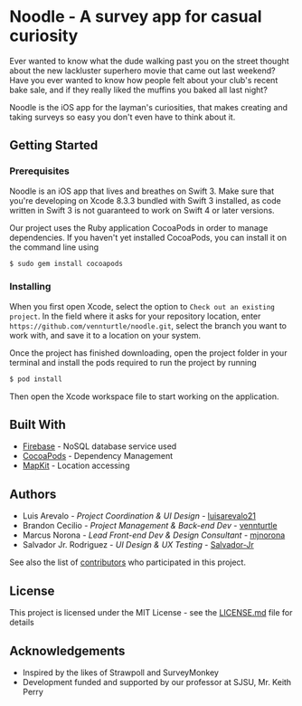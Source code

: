 # Noodle - A survey app for casual curiosity

Ever wanted to know what the dude walking past you on the street thought about the new lackluster superhero movie that came out last weekend? Have you ever wanted to know how people felt about your club's recent bake sale, and if they really liked the muffins you baked all last night?

Noodle is the iOS app for the layman's curiosities, that makes creating and taking surveys so easy you don't even have to think about it.

## Getting Started

### Prerequisites

Noodle is an iOS app that lives and breathes on Swift 3. Make sure that you're developing on Xcode 8.3.3 bundled with Swift 3 installed, as code written in Swift 3 is not guaranteed to work on Swift 4 or later versions.

Our project uses the Ruby application CocoaPods in order to manage dependencies. If you haven't yet installed CocoaPods, you can install it on the command line using

```bash
$ sudo gem install cocoapods
```

### Installing

When you first open Xcode, select the option to `Check out an existing project`. In the field where it asks for your repository location, enter `https://github.com/vennturtle/noodle.git`, select the branch you want to work with, and save it to a location on your system.

Once the project has finished downloading, open the project folder in your terminal and install the pods required to run the project by running

```bash
$ pod install
```

Then open the Xcode workspace file to start working on the application.

## Built With
* [Firebase](https://firebase.google.com/) - NoSQL database service used
* [CocoaPods](https://cocoapods.org/) - Dependency Management
* [MapKit](https://developer.apple.com/documentation/mapkit) - Location accessing

## Authors
* Luis Arevalo - *Project Coordination & UI Design* - [luisarevalo21](https://github.com/luisarevalo21)
* Brandon Cecilio - *Project Management & Back-end Dev* - [vennturtle](https://github.com/vennturtle)
* Marcus Norona - *Lead Front-end Dev & Design Consultant* - [mjnorona](https://github.com/mjnorona)
* Salvador Jr. Rodriguez - *UI Design & UX Testing* - [Salvador-Jr](https://github.com/Salvador-Jr)

See also the list of [contributors](https://github.com/vennturtle/noodle/graphs/contributors) who participated in this project.

## License

This project is licensed under the MIT License - see the [LICENSE.md](/LICENSE.md) file for details

## Acknowledgements
* Inspired by the likes of Strawpoll and SurveyMonkey
* Development funded and supported by our professor at SJSU, Mr. Keith Perry
